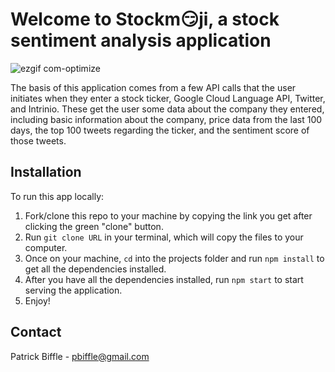 # Welcome to Stockm😏ji, a stock sentiment analysis application
![ezgif com-optimize](https://user-images.githubusercontent.com/32248824/38705058-885765aa-3e65-11e8-9d94-64648815d397.gif)

The basis of this application comes from a few API calls that the user initiates when they enter a stock ticker, Google Cloud Language API, Twitter, and Intrinio. These get the user some data about the company they entered, including basic information about the company, price data from the last 100 days, the top 100 tweets regarding the ticker, and the sentiment score of those tweets.

## Installation

To run this app locally:
1. Fork/clone this repo to your machine by copying the link you get after clicking the green "clone" button.
2. Run `git clone URL` in your terminal, which will copy the files to your computer.
3. Once on your machine, `cd` into the projects folder and run `npm install` to get all the dependencies installed.
4. After you have all the dependencies installed, run `npm start` to start serving the application.
5. Enjoy!

## Contact

Patrick Biffle - pbiffle@gmail.com
